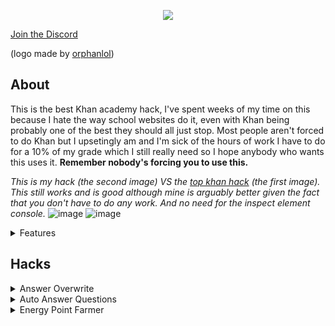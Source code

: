 <p align="center">
  <img src="https://github.com/ilytobias/Khan-Destroyer/assets/165577429/fcd7fa24-a62c-46c8-bc02-78463bd4c64a"/>

[Join the Discord](https://discord.gg/pujbPqMyPF)

(logo made by [orphanlol](https://github.com/orphanlol))

## About

This is the best Khan academy hack, I've spent weeks of my time on this because I hate the way school websites do it, even with Khan being probably one of the best they should all just stop. Most people aren't forced to do Khan but I upsetingly am and I'm sick of the hours of work I have to do for a 10% of my grade which I still really need so I hope anybody who wants this uses it. **Remember nobody's forcing you to use this.**

_This is my hack (the second image) VS the [top khan hack](https://github.com/adubov1/khanacademy_bot) (the first image). This still works and is good although mine is arguably better given the fact that you don't have to do any work. And no need for the inspect element console._
![image](https://github.com/ilytobias/Khan-Destroyer/assets/165577429/27749e03-6c76-4a0a-89f0-6822885a431e)
![image](https://github.com/ilytobias/Khan-Destroyer/assets/165577429/83318dc6-0992-4dae-8f2b-4aba24a33749)

  <details>
    <summary>Features</summary>

  ## These are all the wonderful features of this cheat.
    
  **Anything without a check is planned to be added soon. (In order of what'll be added.)**
  - [x] Answer Overwrite
  *This makes the question only have 1 answer so you can go through it fast.*|
  - [x] Point Farmer.
  *Farms many lessons at the same time now.*
  - [x] Auto Answer.
  - [ ] Skipper.
  - [ ] Answer Viewer. Est: ???
  - [ ] Client side badges, points, ect. Est: ???
  </details>
  
   ## Hacks
   
  <details>
    <summary>Answer Overwrite</summary>
    
  *This overwrites your questions to look like this. Still counts as a correct answer.*
  ![Screenshot 2024-04-03 114349](https://github.com/ilytobias/Khan-Destroyer/assets/165577429/704501ab-e727-47fa-924b-6ae5367f8249)
  
  * Drag and drop this into your bookmarks bar
    
  ```js
  javascript:if(void 0!==window.e)alert("already ran");else{let e=JSON.parse;JSON.parse=function(a,t){let n=e(a,t);try{n&&n.data&&n.data.assessmentItem&&n.data.assessmentItem.item&&n.data.assessmentItem.item.itemData&&(n.data.assessmentItem.item.itemData='{"answerArea":{"calculator":false,"chi2Table":false,"periodicTable":false,"tTable":false,"zTable":false},"hints":[{"content":"$\\\\\\\\begin{align}\\\\n\\\\\\\\left(\\\\\\\\dfrac{z^{4}}{6^{2}}\\\\\\\\right)^{-3}&=\\\\\\\\dfrac{\\\\\\\\left(z^{4}\\\\\\\\right)^{-3}}{\\\\\\\\left(6^{2}\\\\\\\\right)^{-3}}\\\\n\\\\\\\\end{align}$","images":{},"replace":false,"widgets":{}},{"content":"$\\\\\\\\begin{align}\\\\n\\\\\\\\phantom{\\\\\\\\left(\\\\\\\\dfrac{z^{4}}{6^{2}}\\\\\\\\right)^{-3}}&=\\\\\\\\dfrac{z^{(4)(-3)}}{6^{(2)(-3)}}\\\\n\\\\\\\\\\\\\\\\\\\\\\\\\\\\\\\\\\\\n&=\\\\\\\\dfrac{z^{-12}}{6^{-6}}\\\\n\\\\\\\\\\\\\\\\\\\\\\\\\\\\\\\\\\\\n&=\\\\\\\\dfrac{6^{6}}{z^{12}}\\\\n\\\\\\\\end{align}$","images":{},"replace":false,"widgets":{}}],"itemDataVersion":{"major":0,"minor":1},"question":{"content":"free young thug made by ilyTobias[[☃ radio 1]]","images":{},"widgets":{"radio 1":{"alignment":"default","graded":true,"options":{"choices":[{"content":"Correct answer","correct":true},{"content":"Incorrect answer","correct":false}],"deselectEnabled":false,"displayCount":null,"hasNoneOfTheAbove":false,"multipleSelect":false,"onePerLine":true,"randomize":false},"static":false,"type":"radio","version":{"major":1,"minor":0}}}}}')}catch(r){console.error("Error modifying parsed data:",r)}return n},window.e=!0;document.write(document.getElementsByTagName("html")[0].outerHTML);}
```  
  * Go on Khan.
  * Press bookmark.
  </details>
  
  <details>
    <summary>Auto Answer Questions</summary>
    
**[Tutorial](https://www.youtube.com/watch?v=MdiaEcCMZf4)**
  * Drag and drop this into your bookmarks bar
      
  ```js
  javascript:(function()%20%7B%0A%20%20%20%20window.stopped%20%3D%20false%3B%0A%20%20%20%20if%20(void%200%20%3D%3D%3D%20window.e)%20alert(%22Please%20press%20Bookmarklet%20Again%20before%20you%20can%20use%20the%20farmer%2C%20this%20is%20essensial%20for%20this.%22)%3B%0A%20%20%20%20else%20%7B%0A%20%20%20%20%20%20%20%20function%20farm()%20%7B%0A%20%20%20%20%20%20%20%20%20%20%20%20if%20(stopped%20%3D%3D%3D%20true)%20%7B%0A%20%20%20%20%20%20%20%20%20%20%20%20%20%20%20%20return%3B%0A%20%20%20%20%20%20%20%20%20%20%20%20%7D%0A%20%20%20%20%20%20%20%20%20%20%20%20document.getElementsByClassName(%22_ssxvf9l%22)%5B0%5D%3F.click()%20%2F%2FTop%20Answer%0A%20%20%20%20%20%20%20%20%20%20%20%20document.getElementsByClassName(%22_1f0fvyce%22)%5B0%5D%3F.click()%20%2F%2FLets%20start%0A%20%20%20%20%20%20%20%20%20%20%20%20setTimeout(function()%20%7B%0A%20%20%20%20%20%20%20%20%20%20%20%20%20%20%20%20document.getElementsByClassName(%22_rz7ls7u%22)%5B0%5D%3F.click()%20%2F%2FCheck%20answer%0A%20%20%20%20%20%20%20%20%20%20%20%20%20%20%20%20document.getElementsByClassName(%22_6t500vf%22)%5B0%5D%3F.click()%20%2F%2FNext%20question%0A%20%20%20%20%20%20%20%20%20%20%20%20%20%20%20%20document.getElementsByClassName(%22_1kkrg8oi%22)%5B0%5D%3F.click()%20%2F%2FNext%20assignment%0A%0A%20%20%20%20%20%20%20%20%20%20%20%20%20%20%20%20farm()%0A%20%20%20%20%20%20%20%20%20%20%20%20%7D%2C%201000)%0A%20%20%20%20%20%20%20%20%7D%0A%0A%20%20%20%20%20%20%20%20farm()%0A%20%20%20%20%7D%0A%7D)();if(void 0!==window.e)alert("already ran");else{let e=JSON.parse;JSON.parse=function(a,t){let n=e(a,t);try{n&&n.data&&n.data.assessmentItem&&n.data.assessmentItem.item&&n.data.assessmentItem.item.itemData&&(n.data.assessmentItem.item.itemData='{"answerArea":{"calculator":false,"chi2Table":false,"periodicTable":false,"tTable":false,"zTable":false},"hints":[{"content":"$\\\\\\\\begin{align}\\\\n\\\\\\\\left(\\\\\\\\dfrac{z^{4}}{6^{2}}\\\\\\\\right)^{-3}&=\\\\\\\\dfrac{\\\\\\\\left(z^{4}\\\\\\\\right)^{-3}}{\\\\\\\\left(6^{2}\\\\\\\\right)^{-3}}\\\\n\\\\\\\\end{align}$","images":{},"replace":false,"widgets":{}},{"content":"$\\\\\\\\begin{align}\\\\n\\\\\\\\phantom{\\\\\\\\left(\\\\\\\\dfrac{z^{4}}{6^{2}}\\\\\\\\right)^{-3}}&=\\\\\\\\dfrac{z^{(4)(-3)}}{6^{(2)(-3)}}\\\\n\\\\\\\\\\\\\\\\\\\\\\\\\\\\\\\\\\\\n&=\\\\\\\\dfrac{z^{-12}}{6^{-6}}\\\\n\\\\\\\\\\\\\\\\\\\\\\\\\\\\\\\\\\\\n&=\\\\\\\\dfrac{6^{6}}{z^{12}}\\\\n\\\\\\\\end{align}$","images":{},"replace":false,"widgets":{}}],"itemDataVersion":{"major":0,"minor":1},"question":{"content":"free young thug made by ilyTobias[[☃ radio 1]]","images":{},"widgets":{"radio 1":{"alignment":"default","graded":true,"options":{"choices":[{"content":"Correct answer","correct":true},{"content":"Incorrect answer","correct":false}],"deselectEnabled":false,"displayCount":null,"hasNoneOfTheAbove":false,"multipleSelect":false,"onePerLine":true,"randomize":false},"static":false,"type":"radio","version":{"major":1,"minor":0}}}}}')}catch(r){console.error("Error modifying parsed data:",r)}return n},window.e=!0;document.write(document.getElementsByTagName("html")[0].outerHTML);}
```
    
  * Go on Khan.
  * Press bookmark.
    
  </details>
  
  <details>
    <summary>Energy Point Farmer</summary>
  
  *This makes you farm alot of Khan Academy energy points. **I wouldn't use this if you don't know what it is, this is useless for normal people***<br>
  ![image](https://github.com/ilytobias/Khan-Destroyer/assets/165577429/c95d39df-6370-4e6a-86ae-b55cb34f6842)
  
* Drag and drop this into your bookmarks bar
  
  ```js
  javascript:document.write(%27%3Chtml%3E%3Ch1%3EHow%20to%20use%3C%2Fh1%3E%3Ch2%3EMake%20sure%20you%20ran%20this%20bookmark%20on%20a%20khan%20url%2C%20doesnt%20matter%20what%20url%20as%20long%20as%20its%20an%20offical%20khan%20link.%3C%2Fh1%3E%3C%2Fbr%3E%3Cp%3EPut%20a%20khan%20academy%20url%20to%20a%20lesson%20into%20a%20input%20box%20bellow%2C%20then%20press%20the%20farm%20button%20and%20it%5C%27ll%20farm%20points%20on%20that%20lesson%2C%20you%20can%20farm%20from%20more%20then%20one%20url%20at%20a%20time%20BUT%20NOT%20THE%20SAME%20LESSON.%3C%2Fp%3E%3Cinput%20id%3D%22url%22%3E%3C%2Finput%3E%3Cbutton%20id%3D%22btn%22%20onclick%3D%22makeFrame(document.getElementById(%5C%27url%5C%27).value)%22%3EFarm%3C%2Fbutton%3E%3C%2Fhtml%3E%27)%3Bfunction%20e(e)%7Bconst%20t%3Ddocument.createElement(%22iframe%22)%3Bt.width%3D%221px%22%3Bt.height%3D%221px%22%3Bt.src%3De%3Bdocument.getElementsByTagName(%22html%22)%5B0%5D.appendChild(t)%3Bconst%20a%3Dt.contentWindow%3Ba.eval(%60let%20e%3DJSON.parse%3BJSON.parse%3Dfunction(t%2Cn)%7Blet%20a%3De(t%2Cn)%3Btry%7Bconsole.log(a)%3Ba.question%3D%7Bcontent%3A%22free%20young%20thug%20made%20by%20ilyTobias%5B%5B%E2%98%83%20radio%201%5D%5D%22%2Cimages%3A%7B%7D%2Cwidgets%3A%7B%22radio%201%22%3A%7Balignment%3A%22default%22%2Cgraded%3Atrue%2Coptions%3A%7Bchoices%3A%5B%7Bcontent%3A%22Correct%20answer%22%2Ccorrect%3Atrue%7D%2C%7Bcontent%3A%22Incorrect%20answer%22%2Ccorrect%3Afalse%7D%5D%2CdeselectEnabled%3Afalse%2CdisplayCount%3Anull%2ChasNoneOfTheAbove%3Afalse%2CmultipleSelect%3Afalse%2ConePerLine%3Atrue%2Crandomize%3Afalse%7D%2C%22static%22%3Afalse%2Ctype%3A%22radio%22%2Cversion%3A%7Bmajor%3A1%2Cminor%3A0%7D%7D%7D%7D%3Ba%26%26a.data%26%26a.data.t%26%26a.data.t.item%26%26a.data.t.item.i%26%26(a.data.t.item.i%3D%27%7B%22answerArea%22%3A%7B%22calculator%22%3Afalse%2C%22chi2Table%22%3Afalse%2C%22periodicTable%22%3Afalse%2C%22tTable%22%3Afalse%2C%22zTable%22%3Afalse%7D%2C%22hints%22%3A%5B%7B%22content%22%3A%22%24%5C%5C%5C%5C%5C%5C%5C%5Cbegin%7Balign%7D%5C%5C%5C%5Cn%5C%5C%5C%5C%5C%5C%5C%5Cleft(%5C%5C%5C%5C%5C%5C%5C%5Cdfrac%7Bz%5E%7B4%7D%7D%7B6%5E%7B2%7D%7D%5C%5C%5C%5C%5C%5C%5C%5Cright)%5E%7B-3%7D%26%3D%5C%5C%5C%5C%5C%5C%5C%5Cdfrac%7B%5C%5C%5C%5C%5C%5C%5C%5Cleft(z%5E%7B4%7D%5C%5C%5C%5C%5C%5C%5C%5Cright)%5E%7B-3%7D%7D%7B%5C%5C%5C%5C%5C%5C%5C%5Cleft(6%5E%7B2%7D%5C%5C%5C%5C%5C%5C%5C%5Cright)%5E%7B-3%7D%7D%5C%5C%5C%5Cn%5C%5C%5C%5C%5C%5C%5C%5Cend%7Balign%7D%24%22%2C%22images%22%3A%7B%7D%2C%22replace%22%3Afalse%2C%22widgets%22%3A%7B%7D%7D%2C%7B%22content%22%3A%22%24%5C%5C%5C%5C%5C%5C%5C%5Cbegin%7Balign%7D%5C%5C%5C%5Cn%5C%5C%5C%5C%5C%5C%5C%5Cphantom%7B%5C%5C%5C%5C%5C%5C%5C%5Cleft(%5C%5C%5C%5C%5C%5C%5C%5Cdfrac%7Bz%5E%7B4%7D%7D%7B6%5E%7B2%7D%7D%5C%5C%5C%5C%5C%5C%5C%5Cright)%5E%7B-3%7D%7D%26%3D%5C%5C%5C%5C%5C%5C%5C%5Cdfrac%7Bz%5E%7B(4)(-3)%7D%7D%7B6%5E%7B(2)(-3)%7D%7D%5C%5C%5C%5Cn%5C%5C%5C%5C%5C%5C%5C%5C%5C%5C%5C%5C%5C%5C%5C%5C%5C%5C%5C%5C%5C%5C%5C%5C%5C%5C%5C%5C%5C%5C%5C%5C%5C%5C%5C%5Cn%26%3D%5C%5C%5C%5C%5C%5C%5C%5Cdfrac%7Bz%5E%7B-12%7D%7D%7B6%5E%7B-6%7D%7D%5C%5C%5C%5Cn%5C%5C%5C%5C%5C%5C%5C%5C%5C%5C%5C%5C%5C%5C%5C%5C%5C%5C%5C%5C%5C%5C%5C%5C%5C%5C%5C%5C%5C%5C%5C%5C%5C%5C%5C%5Cn%26%3D%5C%5C%5C%5C%5C%5C%5C%5Cdfrac%7B6%5E%7B6%7D%7D%7Bz%5E%7B12%7D%7D%5C%5C%5C%5Cn%5C%5C%5C%5C%5C%5C%5C%5Cend%7Balign%7D%24%22%2C%22images%22%3A%7B%7D%2C%22replace%22%3Afalse%2C%22widgets%22%3A%7B%7D%7D%5D%2C%22itemDataVersion%22%3A%7B%22major%22%3A0%2C%22minor%22%3A1%7D%2C%22question%22%3A%7B%22content%22%3A%22free%20young%20thug%20made%20by%20ilyTobias%5B%5B%E2%98%83%20radio%201%5D%5D%22%2C%22images%22%3A%7B%7D%2C%22widgets%22%3A%7B%22radio%201%22%3A%7B%22alignment%22%3A%22default%22%2C%22graded%22%3Atrue%2C%22options%22%3A%7B%22choices%22%3A%5B%7B%22content%22%3A%22Correct%20answer%22%2C%22correct%22%3Atrue%7D%2C%7B%22content%22%3A%22Incorrect%20answer%22%2C%22correct%22%3Afalse%7D%5D%2C%22deselectEnabled%22%3Afalse%2C%22displayCount%22%3Anull%2C%22hasNoneOfTheAbove%22%3Afalse%2C%22multipleSelect%22%3Afalse%2C%22onePerLine%22%3Atrue%2C%22randomize%22%3Afalse%7D%2C%22static%22%3Afalse%2C%22type%22%3A%22radio%22%2C%22version%22%3A%7B%22major%22%3A1%2C%22minor%22%3A0%7D%7D%7D%7D%7D%27)%7Dcatch(r)%7Bconsole.error(%22Error%20modifying%20parsed%20data%3A%22%2Cr)%7Dreturn%20a%7D%2Cwindow.e%3D!0%3B(function()%7Bwindow.stopped%3Dfalse%3Bif(void%200%3D%3D%3Dwindow.e)alert(%22Please%20run%20Khan%20Destroyer%20before%20you%20use%20the%20farmer%2C%20this%20is%20essensial%20for%20this.%22)%3Belse%7Bfunction%20e()%7Bif(stopped%3D%3D%3Dtrue)%7Breturn%7Ddocument.getElementsByClassName(%22_ssxvf9l%22)%5B0%5D%3F.click()%3Bdocument.getElementsByClassName(%22_1f0fvyce%22)%5B0%5D%3F.click()%3BsetTimeout(function()%7Bdocument.getElementsByClassName(%22_rz7ls7u%22)%5B0%5D%3F.click()%3Bdocument.getElementsByClassName(%22_6t500vf%22)%5B0%5D%3F.click()%3Bdocument.getElementsByClassName(%22_dyu04hi%22)%5B0%5D%3F.click()%3Be()%7D%2C1e3)%7De()%7D%7D)()%3B%60)%7D

* Go on Khan.
* Press bookmark.
  
  </details>
</p>
